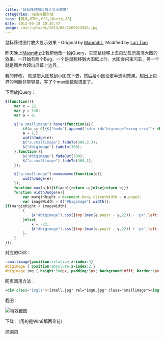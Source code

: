 ```yaml
---
title: '鼠标移过图片放大显示效果'
categories: 网站与服务端
tags: [特效,HTML,CSS,jQuery,JS]
date: 2013-06-18 20:36:47
image: /usr/uploads/2013/06/1260012588.jpg
---
```

鼠标移过图片放大显示效果 - Original by [Maomihz](http://maomihz.com), Modified by [Lan Tian](https://lantian.pub)

昨天晚上[Maomihz](http://maomihz.com)让我帮他改一段jQuery，实现鼠标移上去自动显示高清大图的效果。一开始有两个Bug，一个是鼠标移到大图框上时，大图会闪来闪去，另一个就是图片会超出屏幕上边界。

我的修改， 就是把大图放到小图底下去，然后给小图设定半透明效果。超出上边界的判断非常容易，写了个max函数就搞定了。

下面放jQuery：

```javascript
$(function(){
    var x = 22;
    var y = 540;
    var a = 0;

    $("a.smallimage").hover(function(e){
        if(a == 0){$("body").append('<div id="bigimage"><img src="'+ this.rel + '" alt="" /></div>');
        a = 1;}
        widthJudge(e);
        $("a.smallimage").fadeTo(300,0.3);
        $("#bigimage").fadeIn(300);
    },function(){
        $("#bigimage").fadeOut(300);
        $("a.smallimage").fadeTo(300,1);
    });

    $("a.smallimage").mousemove(function(e){
        widthJudge(e);
    });
    function max(a,b){if(a>b){return a;}else{return b;}}
    function widthJudge(e){
        var marginRight = document.body.clientWidth - e.pageX; 
        var imageWidth = $("#bigimage").width();
if(marginRight < imageWidth)
        {
            $("#bigimage").css({top:(max(e.pageY - y,22)) + 'px',left:(document.body.clientWidth - imageWidth + x ) + 'px'});
        }else{
            x = -22;
            $("#bigimage").css({top:(max(e.pageY - y,22)) + 'px',left:(e.pageX + x ) + 'px'});
        };
    }
});
```

对应的CSS：

```css
.smallimage{position:relative;z-index:3}
#bigimage { position:absolute;z-index:2;}
#bigimage img { height:500px; padding:5px; background:#fff; border:1px solid #e3e3e3;}
```

网页调用方法：

```html
<div class="imgls">![small.jpg" rel="img0.jpg" class="smallimage"><img src="small](small.jpg" rel="img0.jpg" class="smallimage"><img src="small.jpg)</div>
```

截图：

![特效截图](/usr/uploads/2013/06/1260012588.jpg)

下载：（用的是Win8那两朵花）

[样例包](/usr/uploads/2013/06/3009674103.zip)
